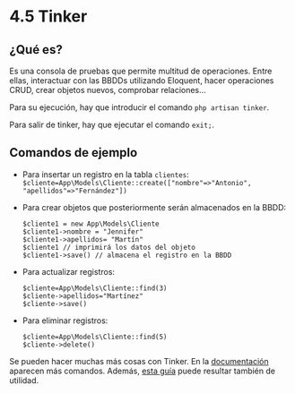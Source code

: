 # 4.5 Tinker
## ¿Qué es?
Es una consola de pruebas que permite multitud de operaciones. Entre ellas, interactuar con las BBDDs utilizando Eloquent, hacer operaciones CRUD, crear objetos nuevos, comprobar relaciones…

Para su ejecución, hay que introducir el comando `php artisan tinker`.

Para salir de tinker, hay que ejecutar el comando `exit;`.

## Comandos de ejemplo
- Para insertar un registro en la tabla `clientes`:
`$cliente=App\Models\Cliente::create(["nombre"=>"Antonio", "apellidos"=>"Fernández"])`
- Para crear objetos que posteriormente serán almacenados en la BBDD:
	```
	$cliente1 = new App\Models\Cliente
	$cliente1->nombre = "Jennifer"
	$cliente1->apellidos= "Martín"
	$cliente1 // imprimirá los datos del objeto
	$cliente1->save() // almacena el registro en la BBDD
	```

- Para actualizar registros:
	```
	$cliente=App\Models\Cliente::find(3)
	$cliente->apellidos="Martínez"
	$cliente->save()
	```

- Para eliminar registros:
	```
	$cliente=App\Models\Cliente::find(5)
	$cliente->delete()
	```

Se pueden hacer muchas más cosas con Tinker. En la [documentación](https://laravel.com/docs/9.x/artisan) aparecen más comandos. Además, [esta guía](https://beyondco.de/blog/the-ultimate-guide-to-php-artisan-tinker) puede resultar también de utilidad.